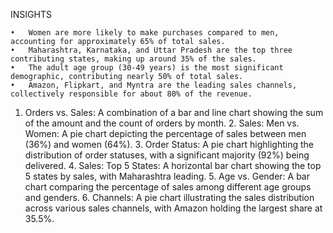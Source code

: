 INSIGHTS 

	•	Women are more likely to make purchases compared to men, accounting for approximately 65% of total sales.
	•	Maharashtra, Karnataka, and Uttar Pradesh are the top three contributing states, making up around 35% of the sales.
	•	The adult age group (30-49 years) is the most significant demographic, contributing nearly 50% of total sales.
	•	Amazon, Flipkart, and Myntra are the leading sales channels, collectively responsible for about 80% of the revenue.

1.	Orders vs. Sales: A combination of a bar and line chart showing the sum of the amount and the count of orders by month.
	2.	Sales: Men vs. Women: A pie chart depicting the percentage of sales between men (36%) and women (64%).
	3.	Order Status: A pie chart highlighting the distribution of order statuses, with a significant majority (92%) being delivered.
	4.	Sales: Top 5 States: A horizontal bar chart showing the top 5 states by sales, with Maharashtra leading.
	5.	Age vs. Gender: A bar chart comparing the percentage of sales among different age groups and genders.
	6.	Channels: A pie chart illustrating the sales distribution across various sales channels, with Amazon holding the largest share at 35.5%.

